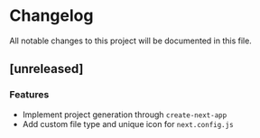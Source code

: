 # Changelog
All notable changes to this project will be documented in this file.

## [unreleased]

### Features

- Implement project generation through `create-next-app`
- Add custom file type and unique icon for `next.config.js`

<!-- generated by git-cliff -->
